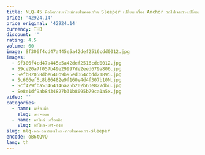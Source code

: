 ```yaml
---
title: NLQ-45 มือถือการเผาไหม้ภายในคอนกรีต Sleeper เปลี่ยนเครื่อง Anchor รถไฟเจาะรางเปลี่ยน Anchor Machine
price: '42924.14'
price_original: '42924.14'
currency: THB
discount: ''
rating: 4.5
volume: 60
image: Sf306f4cd47a445e5a42def2516cdd0012.jpg
images:
  - Sf306f4cd47a445e5a42def2516cdd0012.jpg
  - S9ce20a7f057b49e29997de2eed679a806.jpg
  - Sefb82058dbe640b9b95ed364cbdd21895.jpg
  - Sc666ef6c8b86482e9f160e4d4f307b10N.jpg
  - Scf429fba53464146a25b202b63e827dbu.jpg
  - Se8e1df9ab8434827b31b8095b79ca1a5x.jpg
video: ''
categories:
  - name: เครื่องมือ
    slug: เคร-องม
  - name: อะไหล่ เครื่องมือ
    slug: อะไหล-เคร-องม
slug: nlq-อถ-อการเผาไหม-ภายในคอนกร-sleeper
encode: oB6tQVO
lang: th
---
```

  
